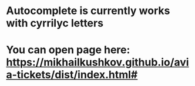 # Autocomplete is currently works with cyrrilyc letters
# You can open page here: https://mikhailkushkov.github.io/avia-tickets/dist/index.html#
